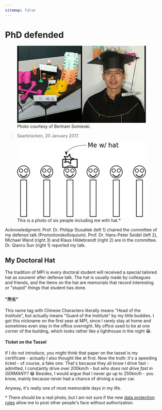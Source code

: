 ```yaml
---
sitemap: false
---
```

# PhD defended
<figure>
    <img src="/pages/about/defended.jpg">
    <figcaption>Photo courtesy of Bertram Somieski.</figcaption>
</figure>

> Saarbrücken, 20 January 2017.

<figure>
    <img src="/pages/about/me-hat.png">
    <figcaption>This is a photo of six people including me with hat.* </figcaption>
</figure>

Acknowledgment: Prof. Dr. Philipp Slusallek (left 1) chaired the committee of my defense talk (Promotionskolloquium).
Prof. Dr. Hans-Peter Seidel (left 2), Michael Wand (right 3) and Klaus Hildebrandt (right 2) are in the committee.
Dr. Qianru Sun (right 1) reported my talk.

## My Doctoral Hat
The tradition of MPI is every doctoral student will received a special tailored hat as souvenir after defense talk.
The hat is usually made by colleagues and friends, and the items on the hat are memorials that record interesting or "stupid" things that student has done.

#### "所长"
This name tag with Chinese Characters literally means "Head of the Institute", but actually means "Guard of the Institute" by my little buddies.
I got this nickname on the first year at MPI, since I rarely stay at home and sometimes even stay in the office overnight.
My office used to be at one corner of the building, which looks rather like a lighthouse in the night :grin:.

#### Ticket on the Tassel
If I do not introduce, you might think that paper on the tassel is my certificate - actually I also thought like at first.
Now the truth: it's a speeding ticket - of course, a fake one.
That's because they all know I drive fast - admitted, I constantly drive over 200km/h - but _who does not drive fast in GERMANY?_ :joy:
Besides, I would argue that I never go up to 250km/h - you know, mainly because never had a chance of driving a super car.

Anyway, it's really one of most memorable days in my life.

<div class="foot_notes">
* There should be a real photo, but I am not sure if the new <a href="https://ec.europa.eu/commission/priorities/justice-and-fundamental-rights/data-protection/2018-reform-eu-data-protection-rules_en">data protection rules</a> allow me to post other people's face without authorization.
</div>
